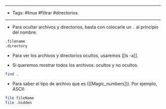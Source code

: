 -------
- Tags: #linux #filtrar #directorios 
------

- Para ocultar archivos y directorios, basta con colocarle un `.` al principio del nombre:

```BASH
.filename
.directory
```

- Para ver los archivos y directorios ocultos, usaremos [[ls -a]].

- Si queremos mostrar todos los archivos: ocultos y no ocultos.

```BASH
find .
```

- Para saber el tipo de archivo que es ([[Magic_numbers]]). Por ejemplo, ASCII:

```BASH
file fileName
file .hidden
```